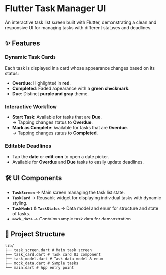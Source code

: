# Flutter Task Manager UI

An interactive task list screen built with Flutter, demonstrating a clean and responsive UI for managing tasks with different statuses and deadlines.

## ✨ Features

### Dynamic Task Cards
Each task is displayed in a card whose appearance changes based on its status:

- **Overdue**: Highlighted in **red**.
- **Completed**: Faded appearance with a **green checkmark**.
- **Due**: Distinct **purple and gray** theme.

### Interactive Workflow
- **Start Task**: Available for tasks that are **Due**.  
  → Tapping changes status to **Overdue**.
- **Mark as Complete**: Available for tasks that are **Overdue**.  
  → Tapping changes status to **Completed**.

### Editable Deadlines
- Tap the **date** or **edit icon** to open a date picker.
- Available for **Overdue** and **Due** tasks to easily update deadlines.

## 🛠 UI Components

- **`TaskScreen`** → Main screen managing the task list state.
- **`TaskCard`** → Reusable widget for displaying individual tasks with dynamic styling.
- **`TaskModel`** & **`TaskStatus`** → Data model and enum for structure and state of tasks.
- **`mock_data`** → Contains sample task data for demonstration.

## 📂 Project Structure
```
lib/
├── task_screen.dart # Main task screen
├── task_card.dart # Task card UI component
├── task_model.dart # Task data model & enum
├── mock_data.dart # Sample tasks
└── main.dart # App entry point
```